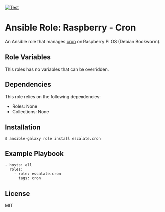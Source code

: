 [![Test](https://github.com/escalate/ansible-raspberry-cron/actions/workflows/test.yml/badge.svg?branch=master&event=push)](https://github.com/escalate/ansible-raspberry-cron/actions/workflows/test.yml)

# Ansible Role: Raspberry - Cron

An Ansible role that manages [cron](https://wiki.debian.org/cron) on Raspberry Pi OS (Debian Bookworm).

## Role Variables

This roles has no variables that can be overridden.

## Dependencies

This role relies on the following dependencies:

- Roles: None
- Collections: None

## Installation

```
$ ansible-galaxy role install escalate.cron
```

## Example Playbook

```
- hosts: all
  roles:
    - role: escalate.cron
      tags: cron
```

## License

MIT
